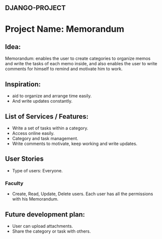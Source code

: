 ## DJANGO-PROJECT

# Project Name: Memorandum

## Idea:
Memorandum: enables the user to create categories to organize memos and write the tasks of each memo inside, and also enables the user to write comments for himself to remind and motivate him to work.


## Inspiration:
- aid to organize and arrange time easily.
- And write updates constantly.


## List of Services / Features:
- Write a set of tasks within a category.
- Access online easily.
- Category and task management.
- Write comments to motivate, keep working and write updates.


## User Stories
- Type of users: Everyone.


### Faculty
- Create, Read, Update, Delete users.
Each user has all the permissions with his Memorandum.


## Future development plan:
- User can upload attachments.
- Share the category or task with others.